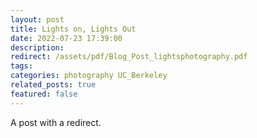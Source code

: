 ```yaml
---
layout: post
title: Lights on, Lights Out 
date: 2022-07-23 17:39:00
description: 
redirect: /assets/pdf/Blog_Post_lightsphotography.pdf
tags:  
categories: photography UC_Berkeley
related_posts: true
featured: false
---
```


A post with a redirect.
